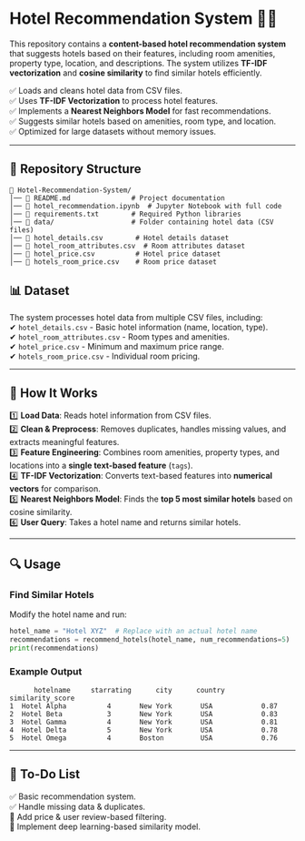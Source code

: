 # **Hotel Recommendation System** 🏨✨  

This repository contains a **content-based hotel recommendation system** that suggests hotels based on their features, including room amenities, property type, location, and descriptions. The system utilizes **TF-IDF vectorization** and **cosine similarity** to find similar hotels efficiently.  


✅ Loads and cleans hotel data from CSV files.  
✅ Uses **TF-IDF Vectorization** to process hotel features.  
✅ Implements a **Nearest Neighbors Model** for fast recommendations.  
✅ Suggests similar hotels based on amenities, room type, and location.  
✅ Optimized for large datasets without memory issues.  

---

## **📂 Repository Structure**
```
📁 Hotel-Recommendation-System/
│── 📄 README.md               # Project documentation
│── 📄 hotel_recommendation.ipynb  # Jupyter Notebook with full code
│── 📄 requirements.txt        # Required Python libraries
│── 📂 data/                   # Folder containing hotel data (CSV files)
│── 📄 hotel_details.csv        # Hotel details dataset
│── 📄 hotel_room_attributes.csv  # Room attributes dataset
│── 📄 hotel_price.csv          # Hotel price dataset
│── 📄 hotels_room_price.csv    # Room price dataset
```


## **📊 Dataset**
The system processes hotel data from multiple CSV files, including:  
✔ `hotel_details.csv` - Basic hotel information (name, location, type).  
✔ `hotel_room_attributes.csv` - Room types and amenities.  
✔ `hotel_price.csv` - Minimum and maximum price range.  
✔ `hotels_room_price.csv` - Individual room pricing.  

---

## **🧠 How It Works**
1️⃣ **Load Data**: Reads hotel information from CSV files.  
2️⃣ **Clean & Preprocess**: Removes duplicates, handles missing values, and extracts meaningful features.  
3️⃣ **Feature Engineering**: Combines room amenities, property types, and locations into a **single text-based feature** (`tags`).  
4️⃣ **TF-IDF Vectorization**: Converts text-based features into **numerical vectors** for comparison.  
5️⃣ **Nearest Neighbors Model**: Finds the **top 5 most similar hotels** based on cosine similarity.  
6️⃣ **User Query**: Takes a hotel name and returns similar hotels.  

---

## **🔍 Usage**
### **Find Similar Hotels**
Modify the hotel name and run:
```python
hotel_name = "Hotel XYZ"  # Replace with an actual hotel name
recommendations = recommend_hotels(hotel_name, num_recommendations=5)
print(recommendations)
```

### **Example Output**
```
      hotelname     starrating      city      country    similarity_score
1  Hotel Alpha          4       New York       USA            0.87
2  Hotel Beta           3       New York       USA            0.83
3  Hotel Gamma          4       New York       USA            0.81
4  Hotel Delta          5       New York       USA            0.78
5  Hotel Omega          4       Boston         USA            0.76
```


---

## **📝 To-Do List**
✅ Basic recommendation system.  
✅ Handle missing data & duplicates.  
🔄 Add price & user review-based filtering.  
🔄 Implement deep learning-based similarity model.  


